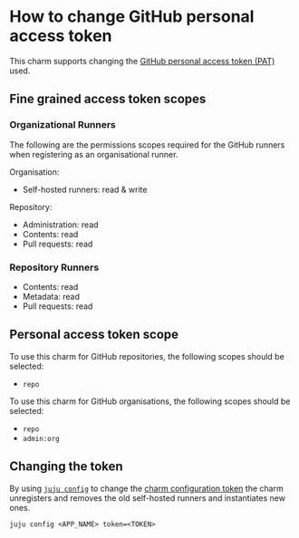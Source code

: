 # How to change GitHub personal access token

This charm supports changing the [GitHub personal access token (PAT)](https://github.com/settings/tokens) used.

## Fine grained access token scopes

### Organizational Runners

The following are the permissions scopes required for the GitHub runners when registering as an
organisational runner.

Organisation:

- Self-hosted runners: read & write

Repository:

- Administration: read
- Contents: read
- Pull requests: read

### Repository Runners

- Contents: read
- Metadata: read
- Pull requests: read


## Personal access token scope

To use this charm for GitHub repositories, the following scopes should be selected:

- `repo`

To use this charm for GitHub organisations, the following scopes should be selected:

- `repo`
- `admin:org`

## Changing the token

By using [`juju config`](https://juju.is/docs/juju/juju-config) to change the [charm configuration token](https://charmhub.io/github-runner/configure#token) the charm unregisters and removes the old self-hosted runners and instantiates new ones.

```shell
juju config <APP_NAME> token=<TOKEN>
```